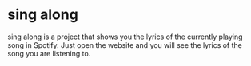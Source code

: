 # sing along

sing along is a project that shows you the lyrics of the currently playing song in Spotify. Just open the website and you will see the lyrics of the song you are listening to.
